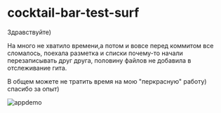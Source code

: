 # cocktail-bar-test-surf

Здравствуйте)

На много не хватило времени,а потом и вовсе перед коммитом все сломалось, поехала разметка и списки почему-то начали перезаписывать друг друга, половину файлов не добавила в отслеживание гита.

В общем можете не тратить время на мою "перкрасную" работу) 
спасибо за опыт)

![appdemo](https://github.com/madness4love/cocktail-bar-test-surf/assets/48094567/36962b0a-7571-4c74-bf0e-1d1d8cdb57b2)

